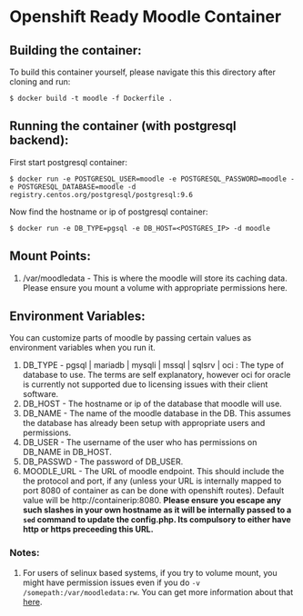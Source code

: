 # Openshift Ready Moodle Container

## Building the container:

To build this container yourself, please navigate this this directory after cloning and run:

    $ docker build -t moodle -f Dockerfile .

## Running the container (with postgresql backend):

First start postgresql container:

    $ docker run -e POSTGRESQL_USER=moodle -e POSTGRESQL_PASSWORD=moodle -e POSTGRESQL_DATABASE=moodle -d registry.centos.org/postgresql/postgresql:9.6

Now find the hostname or ip of postgresql container:

    $ docker run -e DB_TYPE=pgsql -e DB_HOST=<POSTGRES_IP> -d moodle
    
## Mount Points:

 1. /var/moodledata - This is where the moodle will store its caching data. Please ensure you mount a volume with appropriate permissions here.
 
## Environment Variables:

You can customize parts of moodle by passing certain values as environment variables when you run it.

 1. DB_TYPE - pgsql | mariadb | mysqli | mssql | sqlsrv | oci : The type of database to use. The terms are self explanatory, however oci for oracle is currently not supported due to licensing issues with their client software.
 2. DB_HOST - The hostname or ip of the database that moodle will use.
 3. DB_NAME - The name of the moodle database in the DB. This assumes the database has already been setup with appropriate users and permissions.
 4. DB_USER - The username of the user who has permissions on DB_NAME in DB_HOST. 
 5. DB_PASSWD - The password of DB_USER.
 6. MOODLE_URL - The URL of moodle endpoint. This should include the the protocol and port, if any (unless your URL is internally mapped to port 8080 of container as can be done with openshift routes). Default value will be http:\/\/containerip:8080. **Please ensure you escape any such slashes in your own hostname as it will be internally passed to a `sed` command to update the config.php. Its compulsory to either have http or https preceeding this URL.**

### Notes:

 1. For users of selinux based systems, if you try to volume mount, you might have permission issues even if you do `-v /somepath:/var/moodledata:rw`. You can get more information about that [here](http://www.projectatomic.io/blog/2015/06/using-volumes-with-docker-can-cause-problems-with-selinux/ "SELinux with docker volumes").
